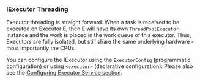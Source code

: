 
### IExecutor Threading

Executor threading is straight forward. When a task is received to be executed on Executor E, then E will have its
own `ThreadPoolExecutor` instance and the work is placed in the work queue of this executor. Thus, Executors are fully isolated, but still share the same underlying hardware - most importantly the CPUs. 

You can configure the IExecutor using the `ExecutorConfig` (programmatic configuration) or using `<executor>` (declarative configuration). Please also see the [Configuring Executor Service section](#configuring-executor-service).

